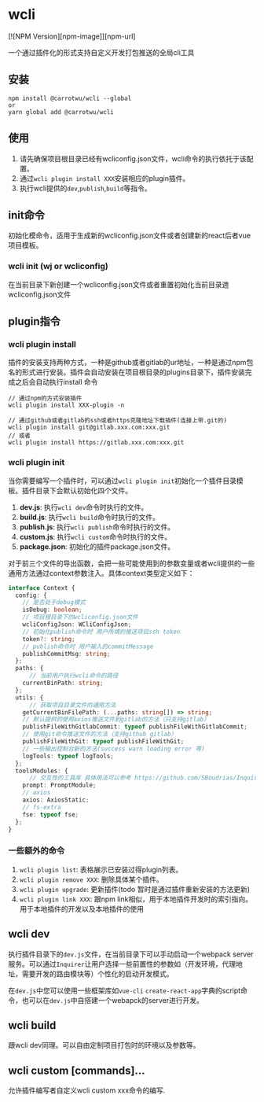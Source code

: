 # wcli
[![NPM Version][npm-image]][npm-url]

一个通过插件化的形式支持自定义开发打包推送的全局cli工具

## 安装

```
npm install @carrotwu/wcli --global
or
yarn global add @carrotwu/wcli
```

## 使用

1. 请先确保项目根目录已经有wcliconfig.json文件，wcli命令的执行依托于该配置。
2. 通过`wcli plugin install XXX`安装相应的plugin插件。
3. 执行wcli提供的`dev`,`publish`,`build`等指令。

## init命令

初始化模命令，适用于生成新的wcliconfig.json文件或者创建新的react后者vue项目模板。

### wcli init (wj or wcliconfig)

在当前目录下新创建一个wcliconfig.json文件或者重置初始化当前目录逇wcliconfig.json文件

## plugin指令

### wcli plugin install

插件的安装支持两种方式，一种是github或者gitlab的ur地址，一种是通过npm包名的形式进行安装。插件会自动安装在项目根目录的plugins目录下，插件安装完成之后会自动执行install 命令
```
// 通过npm的方式安装插件
wcli plugin install XXX-plugin -n

// 通过github或者gitlab的ssh或者https克隆地址下载插件(连接上带.git的)
wcli plugin install git@gitlab.xxx.com:xxx.git
// 或者
wcli plugin install https://gitlab.xxx.com:xxx.git
```

### wcli plugin init

当你需要编写一个插件时，可以通过`wcli plugin init`初始化一个插件目录模板。插件目录下会默认初始化四个文件。

1. **dev.js**: 执行`wcli dev`命令时执行的文件。
2. **build.js**: 执行`wcli build`命令时执行的文件。
3. **publish.js**: 执行`wcli publish`命令时执行的文件。
3. **custom.js**: 执行`wcli custom`命令时执行的文件。
4. **package.json**: 初始化的插件package.json文件。

对于前三个文件的导出函数，会把一些可能使用到的参数变量或者wcli提供的一些通用方法通过context参数注入。具体context类型定义如下：

```ts
interface Context {
  config: {
    // 是否处于debug模式
    isDebug: boolean;
    // 项目根目录下的wcliconfig.json文件
    wcliConfigJson: WCliConfigJson;
    // 初始化publish命令时 用户所填的推送项目ssh token
    token?: string;
    // publish命令时 用户输入的commitMessage
    publishCommitMsg: string;
  };
  paths: {
      // 当前用户执行wcli命令的路径
    currentBinPath: string;
  };
  utils: {
      // 获取项目目录文件的通用方法
    getCurrentBinFilePath: (...paths: string[]) => string;
    // 默认提供的使用axios推送文件到gitlab的方法（只支持gitlab）
    publishFileWithGitlabCommit: typeof publishFileWithGitlabCommit;
    // 使用git命令推送文件的方法（支持github gitlab）
    publishFileWithGit: typeof publishFileWithGit;
    // 一些输出控制台新的方法(success warn loading error 等)
    logTools: typeof logTools;
  };
  toolsModules: {
      // 交互性的工具库 具体用法可以参考 https://github.com/SBoudrias/Inquirer.js/
    prompt: PromptModule;
    // axios
    axios: AxiosStatic;
    // fs-extra
    fse: typeof fse;
  };
}
```

### 一些额外的命令
1. `wcli plugin list`: 表格展示已安装过得plugin列表。
2. `wcli plugin remove XXX`: 删除具体某个插件。
3. `wcli plugin upgrade`: 更新插件(todo 暂时是通过插件重新安装的方法更新)
4. `wcli plugin link XXX`: 跟npm link相似，用于本地插件开发时的索引指向。用于本地插件的开发以及本地插件的使用

## wcli dev
执行插件目录下的`dev.js`文件，在当前目录下可以手动启动一个webpack server服务。可以通过`Inquirer`让用户选择一些前置性的参数如（开发环境，代理地址，需要开发的路由模块等）个性化的启动开发模式。

在`dev.js`中您可以使用一些框架库如`vue-cli` `create-react-app`字典的script命令，也可以在`dev.js`中自搭建一个webapck的server进行开发。

## wcli build

跟wcli dev同理。可以自由定制项目打包时的环境以及参数等。

## wcli custom [commands]...

允许插件编写者自定义wcli custom xxx命令的编写.
